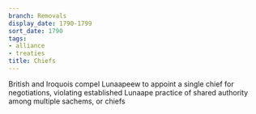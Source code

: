 ```yaml
---
branch: Removals
display_date: 1790-1799
sort_date: 1790
tags:
- alliance
- treaties
title: Chiefs
---
```


British and Iroquois compel Lunaapeew to appoint a single chief for negotiations, violating established Lunaape practice of shared authority among multiple sachems, or chiefs